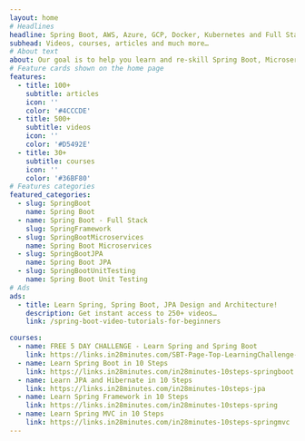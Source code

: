 ```yaml
---
layout: home
# Headlines
headline: Spring Boot, AWS, Azure, GCP, Docker, Kubernetes and Full Stack
subhead: Videos, courses, articles and much more…
# About text
about: Our goal is to help you learn and re-skill Spring Boot, Microservices, Full Stack, Cloud (AWS), Docker and Kubernetes with hands-on, practical videos, articles and courses. We have more than 100 articles on Spring Boot, JPA, Hibernate, REST API, Microservices and Cloud. Have a wonderful time reading this. Do not forget to checkout our 500+ FREE videos and 30+ Courses. Good Luck and Keep Learning in28Minutes.
# Feature cards shown on the home page
features:
  - title: 100+
    subtitle: articles
    icon: ''
    color: '#4CCCDE'
  - title: 500+
    subtitle: videos
    icon: ''
    color: '#D5492E'
  - title: 30+
    subtitle: courses
    icon: ''
    color: '#36BF80'
# Features categories
featured_categories:
  - slug: SpringBoot
    name: Spring Boot
  - name: Spring Boot - Full Stack
    slug: SpringFramework
  - slug: SpringBootMicroservices
    name: Spring Boot Microservices
  - slug: SpringBootJPA
    name: Spring Boot JPA
  - slug: SpringBootUnitTesting
    name: Spring Boot Unit Testing
# Ads
ads:
  - title: Learn Spring, Spring Boot, JPA Design and Architecture!
    description: Get instant access to 250+ videos…
    link: /spring-boot-video-tutorials-for-beginners

courses:
  - name: FREE 5 DAY CHALLENGE - Learn Spring and Spring Boot
    link: https://links.in28minutes.com/SBT-Page-Top-LearningChallenge-SpringBoot
  - name: Learn Spring Boot in 10 Steps
    link: https://links.in28minutes.com/in28minutes-10steps-springboot
  - name: Learn JPA and Hibernate in 10 Steps
    link: https://links.in28minutes.com/in28minutes-10steps-jpa
  - name: Learn Spring Framework in 10 Steps
    link: https://links.in28minutes.com/in28minutes-10steps-spring
  - name: Learn Spring MVC in 10 Steps
    link: https://links.in28minutes.com/in28minutes-10steps-springmvc
---
```


